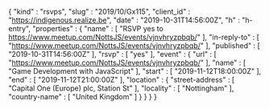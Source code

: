 {
  "kind" : "rsvps",
  "slug" : "2019/10/Gx115",
  "client_id" : "https://indigenous.realize.be",
  "date" : "2019-10-31T14:56:00Z",
  "h" : "h-entry",
  "properties" : {
    "name" : [ "RSVP yes to https://www.meetup.com/NottsJS/events/vjnvhryzpbqb/" ],
    "in-reply-to" : [ "https://www.meetup.com/NottsJS/events/vjnvhryzpbqb/" ],
    "published" : [ "2019-10-31T14:56:00Z" ],
    "rsvp" : [ "yes" ],
    "event" : {
      "url" : [ "https://www.meetup.com/NottsJS/events/vjnvhryzpbqb/" ],
      "name" : [ "Game Development with JavaScript" ],
      "start" : [ "2019-11-12T18:00:00Z" ],
      "end" : [ "2019-11-12T21:00:00Z" ],
      "location" : {
        "street-address" : [ "Capital One (Europe) plc, Station St" ],
        "locality" : [ "Nottingham" ],
        "country-name" : [ "United Kingdom" ]
      }
    }
  }
}
